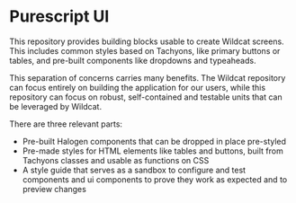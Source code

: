 # Purescript UI

This repository provides building blocks usable to create Wildcat screens. This includes common styles based on Tachyons, like primary buttons or tables, and pre-built components like dropdowns and typeaheads.

This separation of concerns carries many benefits. The Wildcat repository can focus entirely on building the application for our users, while this repository can focus on robust, self-contained and testable units that can be leveraged by Wildcat.

There are three relevant parts:

- Pre-built Halogen components that can be dropped in place pre-styled
- Pre-made styles for HTML elements like tables and buttons, built from Tachyons classes and usable as functions on CSS
- A style guide that serves as a sandbox to configure and test components and ui components to prove they work as expected and to preview changes
